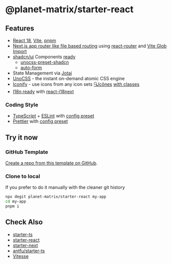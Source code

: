 # @planet-matrix/starter-react

## Features

- [React 18](https://github.com/facebook/react), [Vite](https://github.com/vitejs/vite), [pnpm](https://pnpm.io/)
- [Next.js app router like file based routing](./src/app) using [react-router](https://github.com/remix-run/react-router) and [Vite Glob Import](https://vitejs.dev/guide/features#glob-import)
- [shadcn/ui](https://github.com/shadcn-ui/ui) Components [ready](src/components/ui)
  - [unocss-preset-shadcn](https://github.com/hyoban/unocss-preset-shadcn)
  - [auto-form](https://github.com/vantezzen/auto-form)
- State Management via [Jotai](https://github.com/pmndrs/jotai)
- [UnoCSS](https://github.com/unocss/unocss) - the instant on-demand atomic CSS engine
- [Iconify](https://iconify.design) - use icons from any icon sets [🔍Icônes](https://icones.netlify.app/) [with classes](https://unocss.dev/presets/icons)
- [I18n ready](./src/lib/i18n/locales) with [react-i18next](https://github.com/i18next/react-i18next)

### Coding Style

- [TypeScript](https://github.com/microsoft/TypeScript) + [ESLint](https://github.com/eslint/eslint) with [config preset](https://planet-matrix.github.io/tech-docs/code-lint)
- [Prettier](https://github.com/prettier/prettier) with [config preset](https://planet-matrix.github.io/tech-docs/code-format)

## Try it now

### GitHub Template

[Create a repo from this template on GitHub](https://github.com/planet-matrix/starter-react/generate).

### Clone to local

If you prefer to do it manually with the cleaner git history

```bash
npx degit planet-matrix/starter-react my-app
cd my-app
pnpm i
```

## Check Also

- [starter-ts](https://github.com/planet-matrix/starter-ts)
- [starter-react](https://github.com/planet-matrix/starter-react)
- [starter-next](https://github.com/planet-matrix/starter-next)
- [antfu/starter-ts](https://github.com/antfu/starter-ts)
- [Vitesse](https://github.com/antfu/vitesse)
